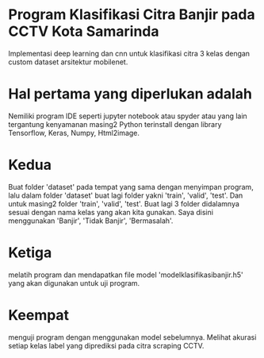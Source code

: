 # Program Klasifikasi Citra Banjir pada CCTV Kota Samarinda
Implementasi deep learning dan cnn untuk klasifikasi citra 3 kelas dengan custom dataset arsitektur mobilenet. 

# Hal pertama yang diperlukan adalah
Nemiliki program IDE seperti jupyter notebook atau spyder atau yang lain tergantung kenyamanan masing2
Python terinstall dengan library Tensorflow, Keras, Numpy, Html2image.
# Kedua
Buat folder 'dataset' pada tempat yang sama dengan menyimpan program,
lalu dalam folder 'dataset' buat lagi folder yakni 'train', 'valid', 'test'.
Dan untuk masing2 folder 'train', 'valid', 'test'. Buat lagi 3 folder didalamnya sesuai dengan nama kelas yang akan kita gunakan.
Saya disini menggunakan 'Banjir', 'Tidak Banjir', 'Bermasalah'.
# Ketiga
melatih program dan mendapatkan file model 'modelklasifikasibanjir.h5' yang akan digunakan untuk uji program.
# Keempat
menguji program dengan menggunakan model sebelumnya. Melihat akurasi setiap kelas label yang diprediksi pada citra scraping CCTV.
